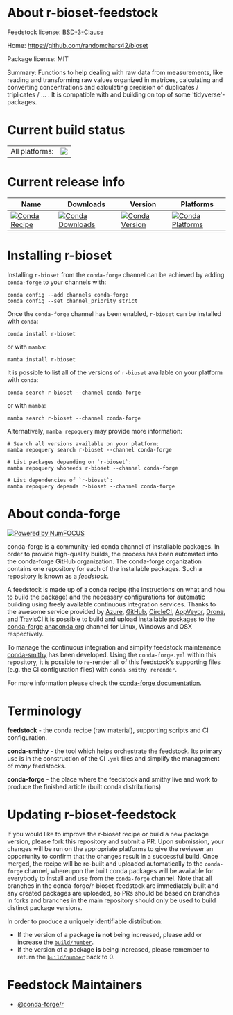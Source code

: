 About r-bioset-feedstock
========================

Feedstock license: [BSD-3-Clause](https://github.com/conda-forge/r-bioset-feedstock/blob/main/LICENSE.txt)

Home: https://github.com/randomchars42/bioset

Package license: MIT

Summary: Functions to help dealing with raw data from measurements, like reading and transforming raw values organized in matrices, calculating and converting concentrations and calculating precision of duplicates / triplicates / ... . It is compatible with and building on top of some 'tidyverse'-packages.

Current build status
====================


<table><tr><td>All platforms:</td>
    <td>
      <a href="https://dev.azure.com/conda-forge/feedstock-builds/_build/latest?definitionId=3360&branchName=main">
        <img src="https://dev.azure.com/conda-forge/feedstock-builds/_apis/build/status/r-bioset-feedstock?branchName=main">
      </a>
    </td>
  </tr>
</table>

Current release info
====================

| Name | Downloads | Version | Platforms |
| --- | --- | --- | --- |
| [![Conda Recipe](https://img.shields.io/badge/recipe-r--bioset-green.svg)](https://anaconda.org/conda-forge/r-bioset) | [![Conda Downloads](https://img.shields.io/conda/dn/conda-forge/r-bioset.svg)](https://anaconda.org/conda-forge/r-bioset) | [![Conda Version](https://img.shields.io/conda/vn/conda-forge/r-bioset.svg)](https://anaconda.org/conda-forge/r-bioset) | [![Conda Platforms](https://img.shields.io/conda/pn/conda-forge/r-bioset.svg)](https://anaconda.org/conda-forge/r-bioset) |

Installing r-bioset
===================

Installing `r-bioset` from the `conda-forge` channel can be achieved by adding `conda-forge` to your channels with:

```
conda config --add channels conda-forge
conda config --set channel_priority strict
```

Once the `conda-forge` channel has been enabled, `r-bioset` can be installed with `conda`:

```
conda install r-bioset
```

or with `mamba`:

```
mamba install r-bioset
```

It is possible to list all of the versions of `r-bioset` available on your platform with `conda`:

```
conda search r-bioset --channel conda-forge
```

or with `mamba`:

```
mamba search r-bioset --channel conda-forge
```

Alternatively, `mamba repoquery` may provide more information:

```
# Search all versions available on your platform:
mamba repoquery search r-bioset --channel conda-forge

# List packages depending on `r-bioset`:
mamba repoquery whoneeds r-bioset --channel conda-forge

# List dependencies of `r-bioset`:
mamba repoquery depends r-bioset --channel conda-forge
```


About conda-forge
=================

[![Powered by
NumFOCUS](https://img.shields.io/badge/powered%20by-NumFOCUS-orange.svg?style=flat&colorA=E1523D&colorB=007D8A)](https://numfocus.org)

conda-forge is a community-led conda channel of installable packages.
In order to provide high-quality builds, the process has been automated into the
conda-forge GitHub organization. The conda-forge organization contains one repository
for each of the installable packages. Such a repository is known as a *feedstock*.

A feedstock is made up of a conda recipe (the instructions on what and how to build
the package) and the necessary configurations for automatic building using freely
available continuous integration services. Thanks to the awesome service provided by
[Azure](https://azure.microsoft.com/en-us/services/devops/), [GitHub](https://github.com/),
[CircleCI](https://circleci.com/), [AppVeyor](https://www.appveyor.com/),
[Drone](https://cloud.drone.io/welcome), and [TravisCI](https://travis-ci.com/)
it is possible to build and upload installable packages to the
[conda-forge](https://anaconda.org/conda-forge) [anaconda.org](https://anaconda.org/)
channel for Linux, Windows and OSX respectively.

To manage the continuous integration and simplify feedstock maintenance
[conda-smithy](https://github.com/conda-forge/conda-smithy) has been developed.
Using the ``conda-forge.yml`` within this repository, it is possible to re-render all of
this feedstock's supporting files (e.g. the CI configuration files) with ``conda smithy rerender``.

For more information please check the [conda-forge documentation](https://conda-forge.org/docs/).

Terminology
===========

**feedstock** - the conda recipe (raw material), supporting scripts and CI configuration.

**conda-smithy** - the tool which helps orchestrate the feedstock.
                   Its primary use is in the construction of the CI ``.yml`` files
                   and simplify the management of *many* feedstocks.

**conda-forge** - the place where the feedstock and smithy live and work to
                  produce the finished article (built conda distributions)


Updating r-bioset-feedstock
===========================

If you would like to improve the r-bioset recipe or build a new
package version, please fork this repository and submit a PR. Upon submission,
your changes will be run on the appropriate platforms to give the reviewer an
opportunity to confirm that the changes result in a successful build. Once
merged, the recipe will be re-built and uploaded automatically to the
`conda-forge` channel, whereupon the built conda packages will be available for
everybody to install and use from the `conda-forge` channel.
Note that all branches in the conda-forge/r-bioset-feedstock are
immediately built and any created packages are uploaded, so PRs should be based
on branches in forks and branches in the main repository should only be used to
build distinct package versions.

In order to produce a uniquely identifiable distribution:
 * If the version of a package **is not** being increased, please add or increase
   the [``build/number``](https://docs.conda.io/projects/conda-build/en/latest/resources/define-metadata.html#build-number-and-string).
 * If the version of a package **is** being increased, please remember to return
   the [``build/number``](https://docs.conda.io/projects/conda-build/en/latest/resources/define-metadata.html#build-number-and-string)
   back to 0.

Feedstock Maintainers
=====================

* [@conda-forge/r](https://github.com/orgs/conda-forge/teams/r/)

